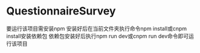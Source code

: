 # QuestionnaireSurvey
要运行该项目需安装npm
安装好后在当前文件夹执行命令npm install或cnpm install安装依赖包
依赖包安装好后执行npm run dev或cnpm run dev命令即可运行该项目
